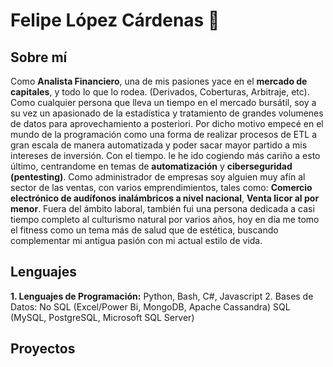 # Felipe López Cárdenas 🐍

## Sobre mí

Como **Analista Financiero**, una de mis pasiones yace en el **mercado de capitales**, y todo lo que lo rodea. (Derivados, Coberturas, Arbitraje, etc). 
Como cualquier persona que lleva un tiempo en el mercado bursátil, soy a su vez un apasionado de la estadística y tratamiento de grandes volumenes de datos para aprovechamiento a posteriori. 
Por dicho motivo empecé en el mundo de la programación como una forma de realizar procesos de ETL a gran escala de manera automatizada y poder sacar mayor partido a mis intereses de inversión. Con el tiempo. le he ido cogiendo más cariño a esto último, centrandome en temas de **automatización** y **ciberseguridad (pentesting)**. Como administrador de empresas soy alguien muy afín al sector de las ventas, con varios emprendimientos, tales como: **Comercio electrónico de audífonos inalámbricos a nivel nacional**, **Venta licor al por menor**. Fuera del ámbito laboral, también fui una persona dedicada a casi tiempo completo al culturismo natural por varios años, hoy en día me tomo el fitness como un tema más de salud que de estética, buscando complementar mi antigua pasión con mi actual estilo de vida.

## Lenguajes

**1. Lenguajes de Programación:** Python, Bash, C#, Javascript
2. Bases de Datos:
   No SQL (Excel/Power Bi, MongoDB, Apache Cassandra)
   SQL (MySQL, PostgreSQL, Microsoft SQL Server)

## Proyectos


<!--
Exiled616/Exiled616 is a ✨ special ✨ repository because its `README.md` (this file) appears on your GitHub profile.
You can click the Preview link to take a look at your changes.
--->
